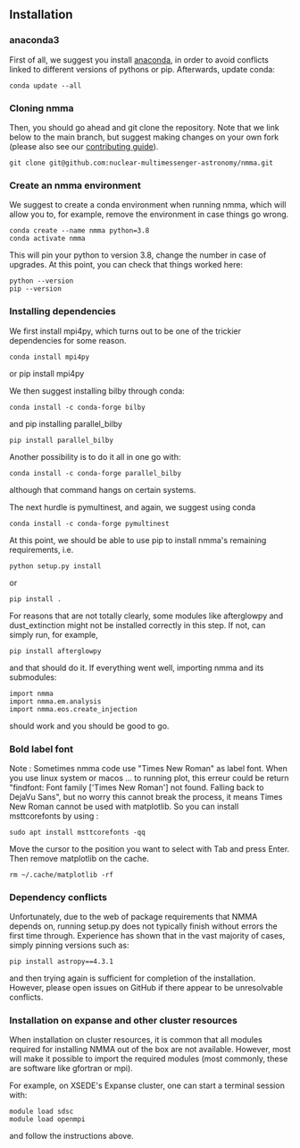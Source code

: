 ## Installation

### anaconda3

First of all, we suggest you install [anaconda](https://docs.anaconda.com/anaconda/install/linux/), in order to avoid conflicts linked to different versions of pythons or pip. Afterwards, update conda:

	conda update --all


### Cloning nmma

Then, you should go ahead and git clone the repository. Note that we link below to the main branch, but suggest making changes on your own fork (please also see our [contributing guide](./contributing.html)).

	git clone git@github.com:nuclear-multimessenger-astronomy/nmma.git

### Create an nmma environment

We suggest to create a conda environment when running nmma, which will allow you to, for example, remove the environment in case things go wrong.

	conda create --name nmma python=3.8
	conda activate nmma

This will pin your python to version 3.8, change the number in case of upgrades. At this point, you can check that things worked here:

	python --version
	pip --version

### Installing dependencies

We first install mpi4py, which turns out to be one of the trickier dependencies for some reason.

	conda install mpi4py
or
	pip install mpi4py

We then suggest installing bilby through conda:

	conda install -c conda-forge bilby

and pip installing parallel_bilby

	pip install parallel_bilby

Another possibility is to do it all in one go with:

	conda install -c conda-forge parallel_bilby

although that command hangs on certain systems.

The next hurdle is pymultinest, and again, we suggest using conda

	conda install -c conda-forge pymultinest

At this point, we should be able to use pip to install nmma's remaining requirements, i.e.

	python setup.py install

or

	pip install .

For reasons that are not totally clearly, some modules like afterglowpy and dust_extinction might not be installed correctly in this step. If not, can simply run, for example,

	pip install afterglowpy


and that should do it. If everything went well, importing nmma and its submodules:

	import nmma
	import nmma.em.analysis
	import nmma.eos.create_injection

should work and you should be good to go.

### Bold label font 
Note : Sometimes nmma code use "Times New Roman" as label font.
When you use linux system or macos ... to running plot, this erreur could be return "findfont: Font family ['Times New Roman'] not found. Falling back to DejaVu Sans", but no worry this cannot break the process, it means Times New Roman cannot be used with matplotlib.
So you can install msttcorefonts by using :
	
	sudo apt install msttcorefonts -qq

Move the cursor to the position you want to select with Tab and press Enter.
Then remove matplotlib on the cache.

	rm ~/.cache/matplotlib -rf


### Dependency conflicts

Unfortunately, due to the web of package requirements that NMMA depends on, running setup.py does not typically finish without errors the first time through. Experience has shown that in the vast majority of cases, simply pinning versions such as:

	pip install astropy==4.3.1

and then trying again is sufficient for completion of the installation. However, please open issues on GitHub if there appear to be unresolvable conflicts.

### Installation on expanse and other cluster resources

When installation on cluster resources, it is common that all modules required for installing NMMA out of the box are not available. However, most will make it possible to import the required modules (most commonly, these are software like gfortran or mpi).

For example, on XSEDE's Expanse cluster, one can start a terminal session with:

	module load sdsc
	module load openmpi

and follow the instructions above.
